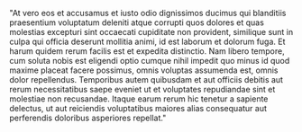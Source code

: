 "At vero eos et accusamus et iusto odio dignissimos ducimus qui
blanditiis praesentium voluptatum deleniti atque corrupti quos dolores
et quas molestias excepturi sint occaecati cupiditate non provident,
similique sunt in culpa qui officia deserunt mollitia animi, id est
laborum et dolorum fuga. Et harum quidem rerum facilis est et
expedita distinctio. Nam libero tempore, cum soluta nobis est
eligendi optio cumque nihil impedit quo minus id quod maxime
placeat facere possimus, omnis voluptas assumenda est, omnis
dolor repellendus. Temporibus autem quibusdam et aut officiis
debitis aut rerum necessitatibus saepe eveniet ut et voluptates
repudiandae sint et molestiae non recusandae. Itaque earum
rerum hic tenetur a sapiente delectus, ut aut reiciendis
voluptatibus maiores alias consequatur aut perferendis
doloribus asperiores repellat."